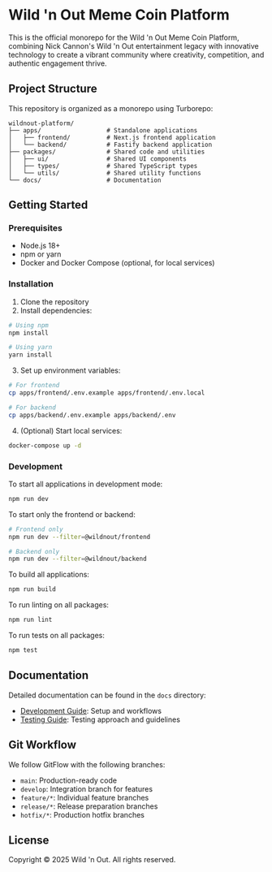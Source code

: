 # Wild 'n Out Meme Coin Platform

This is the official monorepo for the Wild 'n Out Meme Coin Platform, combining Nick Cannon's Wild 'n Out entertainment legacy with innovative technology to create a vibrant community where creativity, competition, and authentic engagement thrive.

## Project Structure

This repository is organized as a monorepo using Turborepo:

```
wildnout-platform/
├── apps/                  # Standalone applications
│   ├── frontend/          # Next.js frontend application
│   └── backend/           # Fastify backend application
├── packages/              # Shared code and utilities
│   ├── ui/                # Shared UI components
│   ├── types/             # Shared TypeScript types
│   └── utils/             # Shared utility functions
└── docs/                  # Documentation
```

## Getting Started

### Prerequisites

- Node.js 18+ 
- npm or yarn
- Docker and Docker Compose (optional, for local services)

### Installation

1. Clone the repository
2. Install dependencies:

```bash
# Using npm
npm install

# Using yarn
yarn install
```

3. Set up environment variables:

```bash
# For frontend
cp apps/frontend/.env.example apps/frontend/.env.local

# For backend
cp apps/backend/.env.example apps/backend/.env
```

4. (Optional) Start local services:

```bash
docker-compose up -d
```

### Development

To start all applications in development mode:

```bash
npm run dev
```

To start only the frontend or backend:

```bash
# Frontend only
npm run dev --filter=@wildnout/frontend

# Backend only
npm run dev --filter=@wildnout/backend
```

To build all applications:

```bash
npm run build
```

To run linting on all packages:

```bash
npm run lint
```

To run tests on all packages:

```bash
npm test
```

## Documentation

Detailed documentation can be found in the `docs` directory:

- [Development Guide](docs/development.md): Setup and workflows
- [Testing Guide](docs/testing.md): Testing approach and guidelines

## Git Workflow

We follow GitFlow with the following branches:
- `main`: Production-ready code
- `develop`: Integration branch for features
- `feature/*`: Individual feature branches
- `release/*`: Release preparation branches
- `hotfix/*`: Production hotfix branches

## License

Copyright © 2025 Wild 'n Out. All rights reserved.

